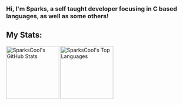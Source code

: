 ### Hi, I'm Sparks, a self taught developer focusing in C based languages, as well as some others!

## My Stats:
<p>
  <a href="#">
    <img align="left" height="144em" src="https://github-readme-stats.vercel.app/api?username=sparkscool&count_private=true&show_icons=true&theme=radical" alt="SparksCool's GitHub Stats" />
  </a>
  
  <a href="#">
    <img align="center" height="144em" src="https://github-readme-stats.vercel.app/api/top-langs/?username=sparkscool&layout=compact&theme=radical" alt="SparksCool's Top Languages" />
  </a>
  
</p>

<!--
**SparksCool/SparksCool** is a ✨ _special_ ✨ repository because its `README.md` (this file) appears on your GitHub profile.

Here are some ideas to get you started:

- 🔭 I’m currently working on ...
- 🌱 I’m currently learning ...
- 👯 I’m looking to collaborate on ...
- 🤔 I’m looking for help with ...
- 💬 Ask me about ...
- 📫 How to reach me: ...
- 😄 Pronouns: ...
- ⚡ Fun fact: ...
-->
